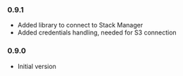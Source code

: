 ### 0.9.1
* Added library to connect to Stack Manager
* Added credentials handling, needed for S3 connection

### 0.9.0
* Initial version

